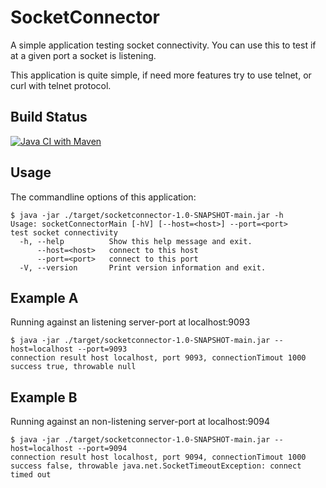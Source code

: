 # SocketConnector
 A simple application testing socket connectivity.
You can use this to test if at a given port a socket is listening.

This application is quite simple, if need more features try to
use telnet, or curl with telnet protocol.

## Build Status 

[![Java CI with Maven](https://github.com/bernhardhuber/socketConnector/actions/workflows/maven.yml/badge.svg)](https://github.com/bernhardhuber/socketConnector/actions/workflows/maven.yml)

## Usage

The commandline options of this application:

```
$ java -jar ./target/socketconnector-1.0-SNAPSHOT-main.jar -h
Usage: socketConnectorMain [-hV] [--host=<host>] --port=<port>
test socket connectivity
  -h, --help          Show this help message and exit.
      --host=<host>   connect to this host
      --port=<port>   connect to this port
  -V, --version       Print version information and exit.
```

## Example A

Running against an listening server-port at localhost:9093

```
$ java -jar ./target/socketconnector-1.0-SNAPSHOT-main.jar --host=localhost --port=9093
connection result host localhost, port 9093, connectionTimout 1000 success true, throwable null
```
## Example B

Running against an non-listening server-port at localhost:9094

```
$ java -jar ./target/socketconnector-1.0-SNAPSHOT-main.jar --host=localhost --port=9094
connection result host localhost, port 9094, connectionTimout 1000 success false, throwable java.net.SocketTimeoutException: connect timed out
```

